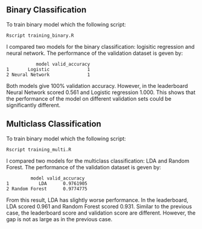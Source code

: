 ## Binary Classification
To train binary model which the following script:
```
Rscript training_binary.R
```

I compared two models for the binary classification: logisitic regression and neural network. The performance of the validation dataset is geven by:
```
           model valid_accuracy
1       Logistic              1
2 Neural Network              1
```

Both models give 100% validation accuracy. However, in the leaderboard Neural Network scored 0.561 and Logistic regression 1.000. This shows that the performance of the model on different validation sets could be significantly different. 


## Multiclass Classification
To train binary model which the following script:
```
Rscript training_multi.R
```
I compared two models for the multiclass classification: LDA and Random Forest. The performance of the validation dataset is geven by:
```
         model valid_accuracy
1           LDA      0.9761905
2 Random Forest      0.9774775
```
From this result, LDA has slightly worse performance. In the leaderboard, LDA scored 0.961 and Random Forest scored 0.931. Similar to the previous case, the leaderboard score and validation score are different. However, the gap is not as large as in the previous case. 

